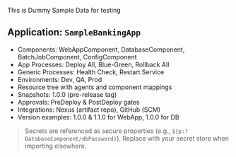 This is Dummy Sample Data for testing
## Application: `SampleBankingApp`
- Components: WebAppComponent, DatabaseComponent, BatchJobComponent, ConfigComponent
- App Processes: Deploy All, Blue-Green, Rollback All
- Generic Processes: Health Check, Restart Service
- Environments: Dev, QA, Prod
- Resource tree with agents and component mappings
- Snapshots: 1.0.0 (pre-release tag)
- Approvals: PreDeploy & PostDeploy gates
- Integrations: Nexus (artifact repo), GitHub (SCM)
- Version examples: 1.0.0 & 1.1.0 for WebApp, 1.0.0 for DB

> Secrets are referenced as secure properties (e.g., `${p:?DatabaseComponent/dbPassword}`). Replace with your secret store when importing elsewhere.
